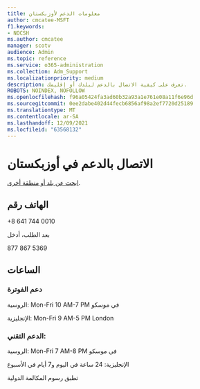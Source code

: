 ```yaml
---
title: معلومات الدعم لأوزبكستان
author: cmcatee-MSFT
f1.keywords:
- NOCSH
ms.author: cmcatee
manager: scotv
audience: Admin
ms.topic: reference
ms.service: o365-administration
ms.collection: Adm_Support
ms.localizationpriority: medium
description: تعرف على كيفية الاتصال بالدعم لبلدك أو إقليمك.
ROBOTS: NOINDEX, NOFOLLOW
ms.openlocfilehash: f96a05424fa3ad60b32a93a1e761e08a11f6e96d
ms.sourcegitcommit: 0ee2dabe402d44fecb6856af98a2ef7720d25189
ms.translationtype: MT
ms.contentlocale: ar-SA
ms.lasthandoff: 12/09/2021
ms.locfileid: "63568132"
---
```

# <a name="contact-support-for-uzbekistan"></a>الاتصال بالدعم في أوزبكستان

[ابحث عن بلد أو منطقة أخرى](../get-help-support.md).

## <a name="phone-number"></a>الهاتف رقم
+8 641 744 0010

بعد الطلب، أدخل

877 867 5369

## <a name="hours"></a>الساعات
### <a name="billing-support"></a>دعم الفوترة

الروسية: Mon-Fri 10 AM-7 PM في موسكو

الإنجليزية: Mon-Fri 9 AM-5 PM London

### <a name="technical-support"></a>الدعم التقني:

الروسية: Mon-Fri 7 AM-8 PM في موسكو

الإنجليزية: 24 ساعة في اليوم و7 أيام في الأسبوع

تطبق رسوم المكالمة الدولية
